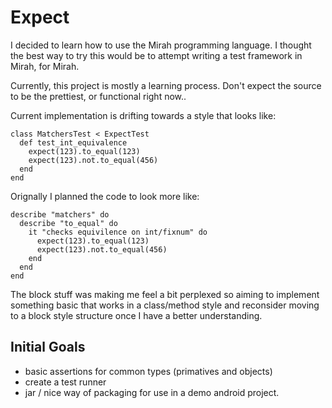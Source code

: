 # Expect

I decided to learn how to use the Mirah programming language. I thought the best way to try
this would be to attempt writing a test framework in Mirah, for Mirah.

Currently, this project is mostly a learning process. Don't expect the source to be the prettiest, or functional right now..

Current implementation is drifting towards a style that looks like:

    class MatchersTest < ExpectTest
      def test_int_equivalence
        expect(123).to_equal(123)
        expect(123).not.to_equal(456)
      end
    end

Orignally I planned the code to look more like:

    describe "matchers" do
      describe "to_equal" do
        it "checks equivilence on int/fixnum" do
          expect(123).to_equal(123)
          expect(123).not.to_equal(456)
        end
      end
    end

The block stuff was making me feel a bit perplexed so aiming to implement something basic that works in a class/method style and reconsider moving to a block style structure once I have a better understanding.


## Initial Goals
- basic assertions for common types (primatives and objects)
- create a test runner
- jar / nice way of packaging for use in a demo android project.

